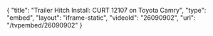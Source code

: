 {
    "title": "Trailer Hitch Install: CURT 12107 on Toyota Camry",
    "type": "embed",
    "layout": "iframe-static",
    "videoId": "26090902",
    "url": "\/tvpembed\/26090902"
}